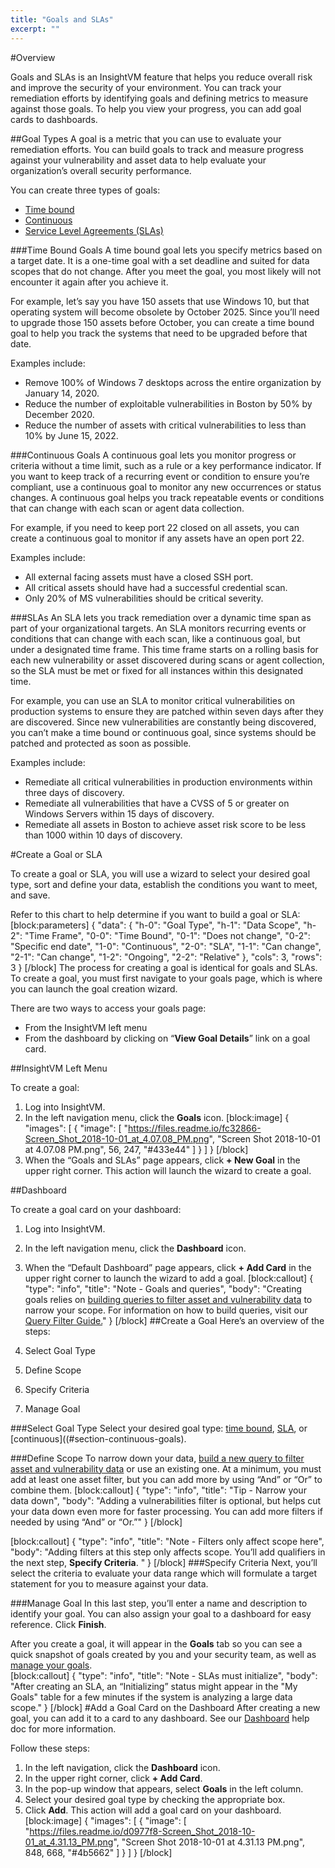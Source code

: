 ```yaml
---
title: "Goals and SLAs"
excerpt: ""
---
```

#Overview

Goals and SLAs is an InsightVM feature that helps you reduce overall risk and improve the security of your environment. You can track your remediation efforts by identifying goals and defining metrics to measure against those goals. To help you view your progress, you can add goal cards to dashboards. 

##Goal Types
A goal is a metric that you can use to evaluate your remediation efforts. You can build goals to track and measure progress against your vulnerability and asset data to help evaluate your organization’s overall security performance.

You can create three types of goals: 

  * [Time bound](#section-time-bound-goals)
  * [Continuous](#section-continuous-goals)
  * [Service Level Agreements (SLAs)](#section-slas)

###Time Bound Goals
A time bound goal lets you specify metrics based on a target date. It is a one-time goal with a set deadline and suited for data scopes that do not change. After you meet the goal, you most likely will not encounter it again after you achieve it.    

For example, let’s say you have 150 assets that use Windows 10, but that operating system will become obsolete by October 2025. Since you’ll need to upgrade those 150 assets before October, you can create a time bound goal to help you track the systems that need to be upgraded before that date. 

Examples include:  
  * Remove 100% of Windows 7 desktops across the entire organization by January 14, 2020.
  * Reduce the number of exploitable vulnerabilities in Boston by 50% by December 2020.
  * Reduce the number of assets with critical vulnerabilities to less than 10% by June 15, 2022.

###Continuous Goals
A continuous goal lets you monitor progress or criteria without a time limit, such as a rule or a key performance indicator. If you want to keep track of a recurring event or condition to ensure you’re compliant, use a continuous goal to monitor any new occurrences or status changes. A continuous goal helps you track repeatable events or conditions that can change with each scan or agent data collection.

For example, if you need to keep port 22 closed on all assets, you can create a continuous goal to monitor if any assets have an open port 22. 


Examples include: 
  * All external facing assets must have a closed SSH port. 
  * All critical assets should have had a successful credential scan. 
  * Only 20% of MS vulnerabilities should be critical severity. 

###SLAs
An SLA lets you track remediation over a dynamic time span as part of your organizational targets. An SLA monitors recurring events or conditions that can change with each scan, like a continuous goal, but under a designated time frame. This time frame starts on a rolling basis for each new vulnerability or asset discovered during scans or agent collection, so the SLA must be met or fixed for all instances within this designated time. 

For example, you can use an SLA to monitor critical vulnerabilities on production systems to ensure they are patched within seven days after they are discovered. Since new vulnerabilities are constantly being discovered, you can’t make a time bound or continuous goal, since systems should be patched and protected as soon as possible. 
 
Examples include: 
  * Remediate all critical vulnerabilities in production environments within three days of discovery.
  * Remediate all vulnerabilities that have a CVSS of 5 or greater on Windows Servers within 15 days of discovery.
  * Remediate all assets in Boston to achieve asset risk score to be less than 1000 within 10 days of discovery.


#Create a Goal or SLA

To create a goal or SLA, you will use a wizard to select your desired goal type, sort and define your data, establish the conditions you want to meet, and save. 

Refer to this chart to help determine if you want to build a goal or SLA:  
[block:parameters]
{
  "data": {
    "h-0": "Goal Type",
    "h-1": "Data Scope",
    "h-2": "Time Frame",
    "0-0": "Time Bound",
    "0-1": "Does not change",
    "0-2": "Specific end date",
    "1-0": "Continuous",
    "2-0": "SLA",
    "1-1": "Can change",
    "2-1": "Can change",
    "1-2": "Ongoing",
    "2-2": "Relative"
  },
  "cols": 3,
  "rows": 3
}
[/block]
The process for creating a goal is identical for goals and SLAs. To create a goal, you must first navigate to your goals page, which is where you can launch the goal creation wizard.   

There are two ways to access your goals page: 
  * From the InsightVM left menu
  * From the dashboard by clicking on “**View Goal Details**” link on a goal card.

##InsightVM Left Menu

To create a goal:   

1. Log into InsightVM. 
2. In the left navigation menu, click the **Goals** icon. 
[block:image]
{
  "images": [
    {
      "image": [
        "https://files.readme.io/fc32866-Screen_Shot_2018-10-01_at_4.07.08_PM.png",
        "Screen Shot 2018-10-01 at 4.07.08 PM.png",
        56,
        247,
        "#433e44"
      ]
    }
  ]
}
[/block]
3. When the “Goals and SLAs” page appears, click **+ New Goal** in the upper right corner. This action will launch the wizard to create a goal.  

##Dashboard

To create a goal card on your dashboard:   

1. Log into InsightVM. 
2. In the left navigation menu, click the **Dashboard** icon. 
3. When the “Default Dashboard” page appears, click **+ Add Card** in the upper right corner to launch the wizard to add a goal. 
[block:callout]
{
  "type": "info",
  "title": "Note - Goals and queries",
  "body": "Creating goals relies on [building queries to filter asset and vulnerability data](doc:query-filter-guide) to narrow your scope. For information on how to build queries, visit our [Query Filter Guide.](doc:query-filter-guide)"
}
[/block]
##Create a Goal
Here’s an overview of the steps:

1. Select Goal Type
2. Define Scope
3. Specify Criteria 
4. Manage Goal

###Select Goal Type
Select your desired goal type: [time bound](#section-time-bound-goals), [SLA](#section-slas), or [continuous]((#section-continuous-goals).

###Define Scope
To narrow down your data, [build a new query to filter asset and vulnerability data](doc:query-filter-guide) or use an existing one. At a minimum, you must add at least one asset filter, but you can add more by using “And” or “Or” to combine them. 
[block:callout]
{
  "type": "info",
  "title": "Tip - Narrow your data down",
  "body": "Adding a vulnerabilities filter is optional, but helps cut your data down even more for faster processing. You can add more filters if needed by using “And” or “Or.”"
}
[/block]

[block:callout]
{
  "type": "info",
  "title": "Note - Filters only affect scope here",
  "body": "Adding filters at this step only affects scope. You’ll add qualifiers in the next step, **Specify Criteria**. "
}
[/block]
###Specify Criteria 
Next, you’ll select the criteria to evaluate your data range which will formulate a target statement for you to measure against your data. 
 
###Manage Goal
In this last step, you’ll enter a name and description to identify your goal. You can also assign your goal to a dashboard for easy reference. Click **Finish**. 

After you create a goal, it will appear in the **Goals** tab so you can see a quick snapshot of goals created by you and your security team, as well as [manage your goals](doc:manage-goals-and-slas).  
[block:callout]
{
  "type": "info",
  "title": "Note - SLAs must initialize",
  "body": "After creating an SLA, an “Initializing” status might appear in the \"My Goals\" table for a few minutes if the system is analyzing a large data scope."
}
[/block]
#Add a Goal Card on the Dashboard
After creating a new goal, you can add it to a card to any dashboard. See our [Dashboard](docs/dashboards) help doc for more information. 

Follow these steps: 

1. In the left navigation, click the **Dashboard** icon.
2. In the upper right corner, click **+ Add Card**. 
3. In the pop-up window that appears, select **Goals** in the left column. 
4. Select your desired goal type by checking the appropriate box. 
5. Click **Add**. This action will add a goal card on your dashboard.
[block:image]
{
  "images": [
    {
      "image": [
        "https://files.readme.io/d0977f8-Screen_Shot_2018-10-01_at_4.31.13_PM.png",
        "Screen Shot 2018-10-01 at 4.31.13 PM.png",
        848,
        668,
        "#4b5662"
      ]
    }
  ]
}
[/block]